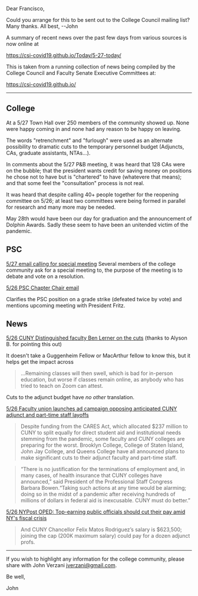 Dear Francisco,

Could you arrange for this to be sent out to the College Council mailing list? Many thanks. All best, --John


A summary of recent news over the past few days from various sources is now online at

https://csi-covid19.github.io/Today/5-27-today/


This is taken from a running collection of news being compiled by the College Council and Faculty Senate Executive Committees at:

https://csi-covid19.github.io/


----


## College

At a  5/27  Town Hall over  250 members of the  community showed up. None were  happy coming in and none had any reason to  be happy on leaving.

The words "retrenchment" and "furlough" were used  as  an  alternate possibility  to  dramatic cuts to the temporary  personnel  budget   (Adjuncts, CAs, graduate  assistants, NTAs...). 

In  comments  about the 5/27 P&B meeting, it was heard that 128 CAs were on the bubble; that the president wants  credit for saving money  on positions he chose not to  have but  is  "chartered" to have (whatevere that means); and that some feel  the  "consultation" process is not real.

It was  heard  that  despite  calling 40+  people together  for the  reopening  committee  on  5/26;  at least   two   committees were being  formed in  parallel  for  research and  many  more  may  be needed.

May 28th would have been our day for graduation and the announcement  of Dolphin Awards. Sadly these  seem to  have been an unitended victim of the pandemic.

##   PSC

[5/27 email  calling for special meeting](https://csi-covid19.github.io/PSC/5-27-meeting-call) Several members of the  college   community ask for a special meeting to,  the purpose of the meeting is  to debate  and vote on a resolution.

[5/26 PSC  Chapter Chair  email](https://csi-covid19.github.io/PSC/5-26-cchair)

Clarifies the  PSC  position on a grade strike (defeated  twice by  vote)  and mentions  upcoming meeting  with President Fritz.




## News

[5/26 CUNY Distinguished faculty Ben  Lerner on the cuts](https://www.nytimes.com/2020/05/26/opinion/cuny-cuts-ben-lerner.html) (thanks  to Alyson B. for pointing this   out)


It doesn't take a Guggenheim Fellow  or MacArthur fellow to  know  this, but it helps get the impact across

> ...Remaining classes will then  swell, which  is  bad for in-person education, but worse if classes  remain  online, as anybody who has tried to  teach on Zoom can attest.

Cuts to the adjunct budget have *no other*  translation.


	
[5/26 Faculty union launches ad campaign opposing anticipated CUNY adjunct and part-time staff layoffs](https://www.amny.com/education-2/faculty-union-launches-ad-campaign-opposing-anticipated-cuny-adjunct-and-part-staff-layoffs/)


>Despite funding from the CARES Act, which allocated \$237 million to CUNY to split equally for direct student aid and institutional needs stemming from the pandemic, some faculty and CUNY colleges are preparing for the worst. Brooklyn College, College of Staten Island, John Jay College, and Queens College have all announced plans to make significant cuts to their adjunct faculty and part-time staff.  

>“There is no justification for the terminations of employment and, in many cases, of health insurance that CUNY colleges have announced,” said President of the Professional Staff Congress Barbara Bowen.“Taking such actions at any time would be alarming; doing so in the midst of a pandemic after receiving hundreds of millions of dollars in federal aid is inexcusable. CUNY must do better.”

[5/26 NYPost OPED: Top-earning public officials should cut their pay amid NY's fiscal crisis](https://nypost.com/2020/05/25/top-earning-public-officials-should-cut-pay-amid-nys-fiscal-crisis/)

> And CUNY Chancellor Felix Matos Rodriguez’s salary is \$623,500; joining the cap (200K maximum salary) could pay for a dozen adjunct profs.


-----

If you wish to highlight any information for the college community, please share with John Verzani <jverzani@gmail.com>.

Be well,

John
